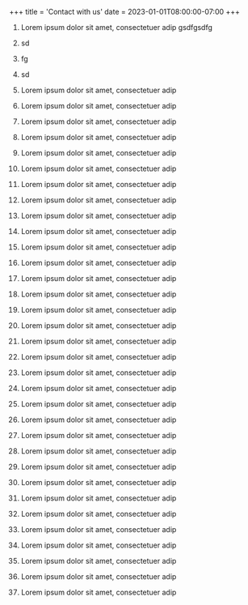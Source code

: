 +++
title = 'Contact with us'
date = 2023-01-01T08:00:00-07:00
+++


1. Lorem ipsum dolor sit amet, consectetuer adip
gsdfgsdfg
2. sd
3. fg
4. sd
1. Lorem ipsum dolor sit amet, consectetuer adip

1. Lorem ipsum dolor sit amet, consectetuer adip

1. Lorem ipsum dolor sit amet, consectetuer adip

1. Lorem ipsum dolor sit amet, consectetuer adip

1. Lorem ipsum dolor sit amet, consectetuer adip

1. Lorem ipsum dolor sit amet, consectetuer adip

1. Lorem ipsum dolor sit amet, consectetuer adip

1. Lorem ipsum dolor sit amet, consectetuer adip

1. Lorem ipsum dolor sit amet, consectetuer adip

1. Lorem ipsum dolor sit amet, consectetuer adip

1. Lorem ipsum dolor sit amet, consectetuer adip

1. Lorem ipsum dolor sit amet, consectetuer adip

1. Lorem ipsum dolor sit amet, consectetuer adip

1. Lorem ipsum dolor sit amet, consectetuer adip

1. Lorem ipsum dolor sit amet, consectetuer adip

1. Lorem ipsum dolor sit amet, consectetuer adip

1. Lorem ipsum dolor sit amet, consectetuer adip

1. Lorem ipsum dolor sit amet, consectetuer adip

1. Lorem ipsum dolor sit amet, consectetuer adip

1. Lorem ipsum dolor sit amet, consectetuer adip

1. Lorem ipsum dolor sit amet, consectetuer adip

1. Lorem ipsum dolor sit amet, consectetuer adip

1. Lorem ipsum dolor sit amet, consectetuer adip

1. Lorem ipsum dolor sit amet, consectetuer adip

1. Lorem ipsum dolor sit amet, consectetuer adip

1. Lorem ipsum dolor sit amet, consectetuer adip

1. Lorem ipsum dolor sit amet, consectetuer adip

1. Lorem ipsum dolor sit amet, consectetuer adip

1. Lorem ipsum dolor sit amet, consectetuer adip

1. Lorem ipsum dolor sit amet, consectetuer adip

1. Lorem ipsum dolor sit amet, consectetuer adip

1. Lorem ipsum dolor sit amet, consectetuer adip

1. Lorem ipsum dolor sit amet, consectetuer adip
